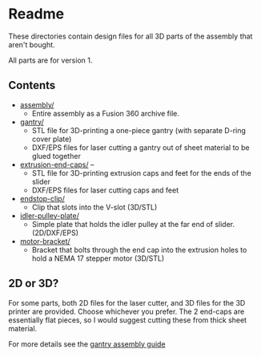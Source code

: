 # Readme

These directories contain design files for all 3D parts of the assembly that aren't bought.

All parts are for version 1.

## Contents

* [assembly/](assembly/)
  * Entire assembly as a Fusion 360 archive file.
* [gantry/](gantry/)
  * STL file for 3D-printing a one-piece gantry (with separate D-ring cover plate)
  * DXF/EPS files for laser cutting a gantry out of sheet material to be glued together
* [extrusion-end-caps/](extrusion-end-caps/) –
  * STL file for 3D-printing extrusion caps and feet for the ends of the slider
  * DXF/EPS files for laser cutting caps and feet
* [endstop-clip/](endstop-clip/)
  * Clip that slots into the V-slot (3D/STL)
* [idler-pulley-plate/](idler-pulley-plate/)
  * Simple plate that holds the idler pulley at the far end of slider. (2D/DXF/EPS)
* [motor-bracket/](motor-bracket/)
  * Bracket that bolts through the end cap into the extrusion holes to hold a NEMA 17 stepper motor (3D/STL)

## 2D or 3D?

For some parts, both 2D files for the laser cutter, and 3D files for the 3D printer are provided. Choose whichever you prefer. The 2 end-caps are essentially flat pieces, so I would suggest cutting these from thick sheet material.

For more details see the [gantry assembly guide](gantry/)

